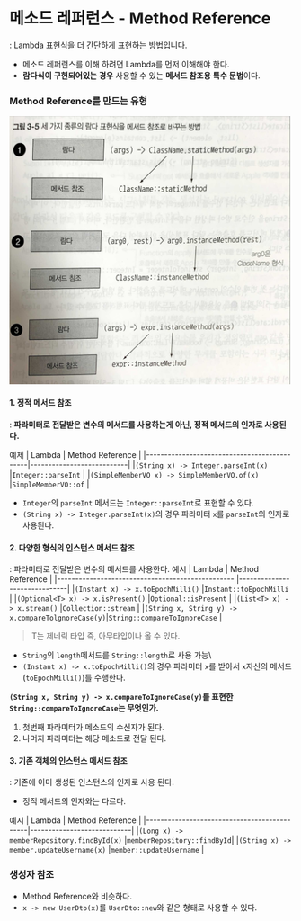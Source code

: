 # 메소드 레퍼런스 - Method Reference
: Lambda 표현식을 더 간단하게 표현하는 방법입니다.
- 메소드 레퍼런스를 이해 하려면 Lambda를 먼저 이해해야 한다.
- **람다식이 구현되어있는 경우** 사용할 수 있는 **메서드 참조용 특수 문법**이다.

### Method Reference를 만드는 유형
<img width =500 src="img/method-reference.jpeg">

#### 1. 정적 메서드 참조
: **파라미터로 전달받은 변수의 메서드를 사용하는게 아닌, 정적 메서드의 인자로 사용된다.**

예제
|                   Lambda                    |      Method Reference     | 
|---------------------------------------------|---------------------------|
|`(String x) -> Integer.parseInt(x)`          |`Integer::parseInt`        |
|`(SimpleMemberVO x) -> SimpleMemberVO.of(x) `|`SimpleMemberVO::of`       |

- `Integer`의 `parseInt` 메서드는 `Integer::parseInt`로 표현할 수 있다.
- `(String x) -> Integer.parseInt(x)`의 경우 파라미터 `x`를 `parseInt`의 인자로 사용된다.

#### 2. 다양한 형식의 인스턴스 메서드 참조
: 파라미터로 전달받은 변수의 메서드를 사용한다.
예시
|                       Lambda                     |       Method Reference       | 
|------------------------------------------------- |------------------------------|
|`(Instant x) -> x.toEpochMilli()`                 |`Instant::toEpochMilli`       |
|`(Optional<T> x) -> x.isPresent()`                |`Optional::isPresent`         |
|`(List<T> x) -> x.stream()`                       |`Collection::stream`          |
|`(String x, String y) -> x.compareTolgnoreCase(y)`|`String::compareToIgnoreCase` |
> T는 제네릭 타입 즉, 아무타입이나 올 수 있다.
- `String`의 `length`메서드를 `String::length`로 사용 가능\
- `(Instant x) -> x.toEpochMilli()`의 경우 파라미터 `x`를 받아서 `x`자신의 메서드(`toEpochMilli()`)를 수행한다.
  
**`(String x, String y) -> x.compareToIgnoreCase(y)`를 표현한 `String::compareToIgnoreCase`는 무엇인가.**
1. 첫번째 파라미터가 메소드의 수신자가 된다.
2. 나머지 파라미터는 해당 메소드로 전달 된다.

#### 3. 기존 객체의 인스턴스 메서드 참조
: 기존에 이미 생성된 인스턴스의 인자로 사용 된다.
- 정적 메서드의 인자와는 다르다.

예시
|                   Lambda                    |      Method Reference      | 
|---------------------------------------------|----------------------------|
|`(Long x) -> memberRepository.findById(x)`   |`memberRepository::findById`|
|`(String x) -> member.updateUsername(x)`     |`member::updateUsername`    |

### 생성자 참조
- Method Reference와 비슷하다.
- `x -> new UserDto(x)`를 `UserDto::new`와 같은 형태로 사용할 수 있다.